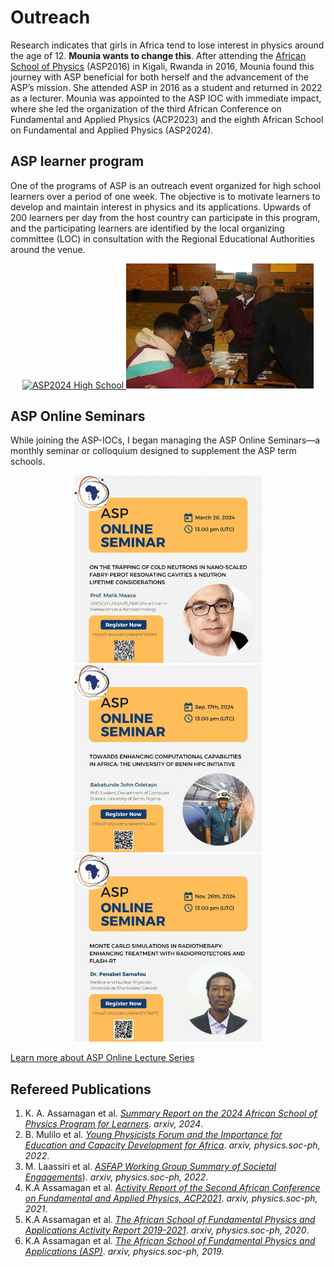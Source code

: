 # Outreach
Research indicates that girls in Africa tend to lose interest in physics around the age of 12. **Mounia wants to change this**. After attending the
[African School of Physics](https://africanschoolofphysics.org) (ASP2016) in Kigali, Rwanda in 2016, Mounia found this journey with ASP beneficial for both herself 
and the advancement of the ASP’s mission. She attended ASP in 2016 as a student and returned in 2022 as a lecturer. 
Mounia was appointed to the ASP IOC with immediate impact, where she led the organization of the third African Conference on Fundamental and Applied Physics (ACP2023)
and the eighth African School on Fundamental and Applied Physics (ASP2024).

## ASP learner program
One of the programs of ASP is an outreach event organized for high school learners over a period of one week. 
The objective is to motivate learners to develop and maintain interest in physics and its applications. 
Upwards of 200 learners per day from the host country can participate in this program, and the participating 
learners are identified by the local organizing committee (LOC) in consultation with the Regional Educational Authorities around the venue.



<p align="center">
  <a href="https://indico.cern.ch/event/1393743/">
    <img src="ASP2024.jpg" alt="ASP2024 High School" width="300" title="Dr. Mounia Laassiri, discussing the mathematical formalism of the concept of center-of-mass and the condition of stability of the 15-block Jenga cantilever that the learners succeeded in building, Photo Credits: Gilbert Tekoute.">
  </a>
  <a href="https://africanschoolofphysics.org/asp2022/">
    <img src="ASP2022.JPG" alt="ASP2022 High School" width="300" title="Dr. Mounia Laassiri having fun with learners playing particle cards at the Nelson Mandela Bay Science and Technology Centre, Photo Credits: Gilbert Tekoute.">
  </a>
</p>
 

## ASP Online Seminars
While joining the ASP-IOCs, I began managing the ASP Online Seminars—a monthly seminar or colloquium designed to supplement the ASP term schools.


<p align="center">
  <img src="ASP_Online_Seminar_1.PNG" alt="ASP1" width="300">
  <img src="ASP_Online_Seminar_3.JPG" alt="ASP2" width="300">
  <img src="ASP_Online_Seminar_2.JPG" alt="ASP3" width="300">
</p>

[Learn more about ASP Online Lecture Series](https://indico.cern.ch/category/12710/) 

## Refereed Publications
1. K. A. Assamagan et al. [*Summary Report on the 2024 African School of Physics Program for Learners*](https://doi.org/10.48550/arXiv.2408.01464). *arxiv, 2024*.
2. B. Mulilo et al. [*Young Physicists Forum and the Importance for Education and Capacity Development for Africa*](https://arxiv.org/abs/2206.15171). *arxiv, physics.soc-ph, 2022*.
3. M. Laassiri et al. [*ASFAP Working Group Summary of Societal Engagements*](https://arxiv.org/abs/2205.11362)). *arxiv, physics.soc-ph, 2022*.
4. K.A Assamagan et al. [*Activity Report of the Second African Conference on Fundamental and Applied Physics, ACP2021*](https://doi.org/10.48550/arXiv.2204.01882). *arxiv, physics.soc-ph, 2021*.
5. K.A Assamagan et al. [*The African School of Fundamental Physics and Applications Activity Report 2019-2021*](https://arxiv.org/abs/2109.00509). *arxiv, physics.soc-ph, 2020*.
6. K.A Assamagan et al. [*The African School of Fundamental Physics and Applications (ASP)*](https://arxiv.org/abs/1909.06309). *arxiv, physics.soc-ph, 2019*.









